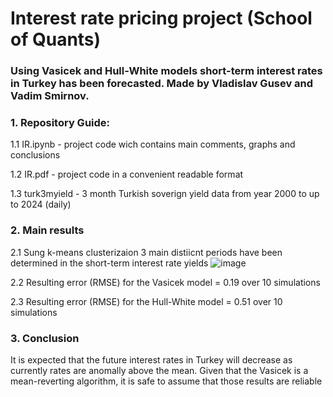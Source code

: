 # Interest rate pricing project (School of Quants)
### Using Vasicek and Hull-White models short-term interest rates in Turkey has been forecasted. Made by Vladislav Gusev and Vadim Smirnov.

### 1. Repository Guide:
  1.1 IR.ipynb - project code wich contains main comments, graphs and conclusions
  
  1.2 IR.pdf - project code in a convenient readable format
  
  1.3 turk3myield - 3 month Turkish soverign yield data from year 2000 to up to 2024 (daily)
  
### 2. Main results
  2.1 Sung k-means clusterizaion 3 main distiicnt periods have been determined in the short-term interest rate yields
![image](https://github.com/bicyclerepairservice/IR-Pricing-Project/assets/133600177/16e2475c-4e2c-48ee-97f4-3bdd9a8b49b6)

2.2 Resulting error (RMSE) for the Vasicek model = 0.19 over 10 simulations

2.3 Resulting error (RMSE) for the Hull-White model = 0.51 over 10 simulations

### 3. Conclusion

It is expected that the future interest rates in Turkey will decrease as currently rates are anomally above the mean. Given that the Vasicek is a mean-reverting algorithm, it is safe to assume that those results are reliable
